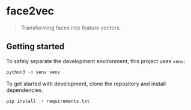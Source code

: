 # face2vec
> Transforming faces into feature vectors.

## Getting started

To safely separate the development environment, this project uses `venv`:
```bash
python3 -m venv venv
```

To get started with development, clone the repository and install dependencies.

```bash
pip install -r requirements.txt
```


